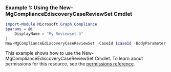 ### Example 1: Using the New-MgComplianceEdiscoveryCaseReviewSet Cmdlet
```powershell
Import-Module Microsoft.Graph.Compliance
$params = @{
	DisplayName = "My Reviewset 3"
}
New-MgComplianceEdiscoveryCaseReviewSet -CaseId $caseId -BodyParameter $params
```
This example shows how to use the New-MgComplianceEdiscoveryCaseReviewSet Cmdlet.
To learn about permissions for this resource, see the [permissions reference](/graph/permissions-reference).
